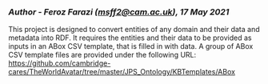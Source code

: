 ###  _Author - Feroz Farazi (msff2@cam.ac.uk), 17 May 2021_

This project is designed to convert entities of any domain and their data and metadata into RDF.
It requires the entities and their data to be provided as inputs in an ABox CSV template, that is
filled in with data. A group of ABox CSV template files are provided under the following URL:
https://github.com/cambridge-cares/TheWorldAvatar/tree/master/JPS_Ontology/KBTemplates/ABox

